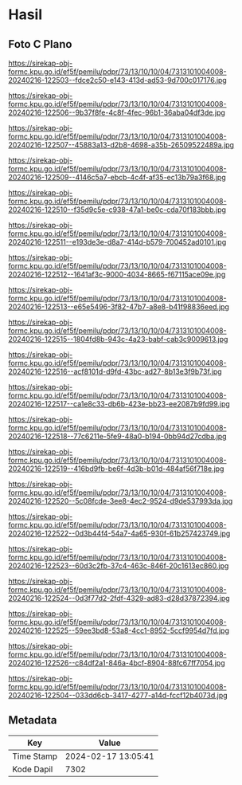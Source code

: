 # Hasil

## Foto C Plano

https://sirekap-obj-formc.kpu.go.id/ef5f/pemilu/pdpr/73/13/10/10/04/7313101004008-20240216-122503--fdce2c50-e143-413d-ad53-9d700c017176.jpg

https://sirekap-obj-formc.kpu.go.id/ef5f/pemilu/pdpr/73/13/10/10/04/7313101004008-20240216-122506--9b37f8fe-4c8f-4fec-96b1-36aba04df3de.jpg

https://sirekap-obj-formc.kpu.go.id/ef5f/pemilu/pdpr/73/13/10/10/04/7313101004008-20240216-122507--45883a13-d2b8-4698-a35b-26509522489a.jpg

https://sirekap-obj-formc.kpu.go.id/ef5f/pemilu/pdpr/73/13/10/10/04/7313101004008-20240216-122509--4146c5a7-ebcb-4c4f-af35-ec13b79a3f68.jpg

https://sirekap-obj-formc.kpu.go.id/ef5f/pemilu/pdpr/73/13/10/10/04/7313101004008-20240216-122510--f35d9c5e-c938-47a1-be0c-cda70f183bbb.jpg

https://sirekap-obj-formc.kpu.go.id/ef5f/pemilu/pdpr/73/13/10/10/04/7313101004008-20240216-122511--e193de3e-d8a7-414d-b579-700452ad0101.jpg

https://sirekap-obj-formc.kpu.go.id/ef5f/pemilu/pdpr/73/13/10/10/04/7313101004008-20240216-122512--1641af3c-9000-4034-8665-f67115ace09e.jpg

https://sirekap-obj-formc.kpu.go.id/ef5f/pemilu/pdpr/73/13/10/10/04/7313101004008-20240216-122513--e65e5496-3f82-47b7-a8e8-b41f98836eed.jpg

https://sirekap-obj-formc.kpu.go.id/ef5f/pemilu/pdpr/73/13/10/10/04/7313101004008-20240216-122515--1804fd8b-943c-4a23-babf-cab3c9009613.jpg

https://sirekap-obj-formc.kpu.go.id/ef5f/pemilu/pdpr/73/13/10/10/04/7313101004008-20240216-122516--acf8101d-d9fd-43bc-ad27-8b13e3f9b73f.jpg

https://sirekap-obj-formc.kpu.go.id/ef5f/pemilu/pdpr/73/13/10/10/04/7313101004008-20240216-122517--ca1e8c33-db6b-423e-bb23-ee2087b9fd99.jpg

https://sirekap-obj-formc.kpu.go.id/ef5f/pemilu/pdpr/73/13/10/10/04/7313101004008-20240216-122518--77c6211e-5fe9-48a0-b194-0bb94d27cdba.jpg

https://sirekap-obj-formc.kpu.go.id/ef5f/pemilu/pdpr/73/13/10/10/04/7313101004008-20240216-122519--416bd9fb-be6f-4d3b-b01d-484af56f718e.jpg

https://sirekap-obj-formc.kpu.go.id/ef5f/pemilu/pdpr/73/13/10/10/04/7313101004008-20240216-122520--5c08fcde-3ee8-4ec2-9524-d9de537993da.jpg

https://sirekap-obj-formc.kpu.go.id/ef5f/pemilu/pdpr/73/13/10/10/04/7313101004008-20240216-122522--0d3b44f4-54a7-4a65-930f-61b257423749.jpg

https://sirekap-obj-formc.kpu.go.id/ef5f/pemilu/pdpr/73/13/10/10/04/7313101004008-20240216-122523--60d3c2fb-37c4-463c-846f-20c1613ec860.jpg

https://sirekap-obj-formc.kpu.go.id/ef5f/pemilu/pdpr/73/13/10/10/04/7313101004008-20240216-122524--0d3f77d2-2fdf-4329-ad83-d28d37872394.jpg

https://sirekap-obj-formc.kpu.go.id/ef5f/pemilu/pdpr/73/13/10/10/04/7313101004008-20240216-122525--59ee3bd8-53a8-4cc1-8952-5ccf9954d7fd.jpg

https://sirekap-obj-formc.kpu.go.id/ef5f/pemilu/pdpr/73/13/10/10/04/7313101004008-20240216-122526--c84df2a1-846a-4bcf-8904-88fc67ff7054.jpg

https://sirekap-obj-formc.kpu.go.id/ef5f/pemilu/pdpr/73/13/10/10/04/7313101004008-20240216-122504--033dd6cb-3417-4277-a14d-fccf12b4073d.jpg


## Metadata

| Key        | Value               |
| ---------- | ------------------- |
| Time Stamp | 2024-02-17 13:05:41 |
| Kode Dapil | 7302                |



